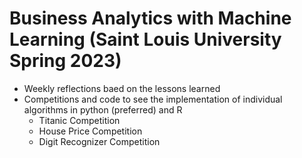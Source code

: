 # Business Analytics with Machine Learning (Saint Louis University Spring 2023)

- Weekly reflections baed on the lessons learned
- Competitions and code to see the implementation of individual algorithms in python (preferred) and R
  - Titanic Competition
  - House Price Competition
  - Digit Recognizer Competition